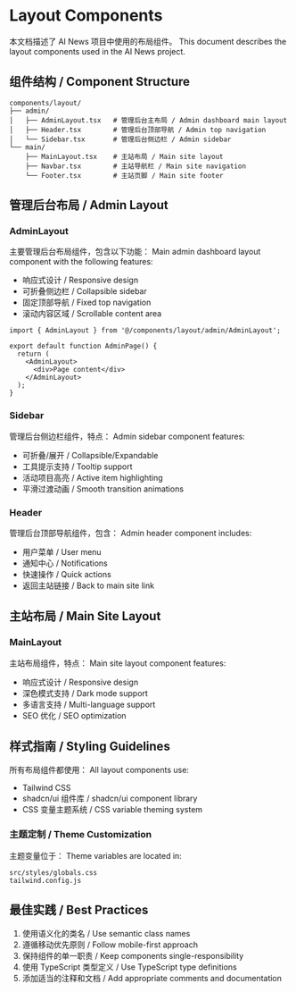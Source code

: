 # Layout Components

本文档描述了 AI News 项目中使用的布局组件。
This document describes the layout components used in the AI News project.

## 组件结构 / Component Structure

```
components/layout/
├── admin/
│   ├── AdminLayout.tsx   # 管理后台主布局 / Admin dashboard main layout
│   ├── Header.tsx        # 管理后台顶部导航 / Admin top navigation
│   └── Sidebar.tsx       # 管理后台侧边栏 / Admin sidebar
└── main/
    ├── MainLayout.tsx    # 主站布局 / Main site layout
    ├── Navbar.tsx        # 主站导航栏 / Main site navigation
    └── Footer.tsx        # 主站页脚 / Main site footer
```

## 管理后台布局 / Admin Layout

### AdminLayout

主要管理后台布局组件，包含以下功能：
Main admin dashboard layout component with the following features:

- 响应式设计 / Responsive design
- 可折叠侧边栏 / Collapsible sidebar
- 固定顶部导航 / Fixed top navigation
- 滚动内容区域 / Scrollable content area

```tsx
import { AdminLayout } from '@/components/layout/admin/AdminLayout';

export default function AdminPage() {
  return (
    <AdminLayout>
      <div>Page content</div>
    </AdminLayout>
  );
}
```

### Sidebar

管理后台侧边栏组件，特点：
Admin sidebar component features:

- 可折叠/展开 / Collapsible/Expandable
- 工具提示支持 / Tooltip support
- 活动项目高亮 / Active item highlighting
- 平滑过渡动画 / Smooth transition animations

### Header

管理后台顶部导航组件，包含：
Admin header component includes:

- 用户菜单 / User menu
- 通知中心 / Notifications
- 快速操作 / Quick actions
- 返回主站链接 / Back to main site link

## 主站布局 / Main Site Layout

### MainLayout

主站布局组件，特点：
Main site layout component features:

- 响应式设计 / Responsive design
- 深色模式支持 / Dark mode support
- 多语言支持 / Multi-language support
- SEO 优化 / SEO optimization

## 样式指南 / Styling Guidelines

所有布局组件都使用：
All layout components use:

- Tailwind CSS
- shadcn/ui 组件库 / shadcn/ui component library
- CSS 变量主题系统 / CSS variable theming system

### 主题定制 / Theme Customization

主题变量位于：
Theme variables are located in:

```
src/styles/globals.css
tailwind.config.js
```

## 最佳实践 / Best Practices

1. 使用语义化的类名 / Use semantic class names
2. 遵循移动优先原则 / Follow mobile-first approach
3. 保持组件的单一职责 / Keep components single-responsibility
4. 使用 TypeScript 类型定义 / Use TypeScript type definitions
5. 添加适当的注释和文档 / Add appropriate comments and documentation 